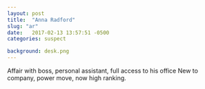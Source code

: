 ```yaml
---
layout: post
title:  "Anna Radford"
slug: "ar"
date:   2017-02-13 13:57:51 -0500
categories: suspect

background: desk.png
---
```

Affair with boss, personal assistant, full access to his office
New to company, power move, now high ranking.